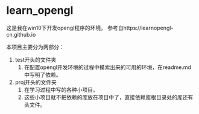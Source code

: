 # learn_opengl

这是我在win10下开发opengl程序的环境。
参考自https://learnopengl-cn.github.io

本项目主要分为两部分：

1. test开头的文件夹
    1. 在配置opengl开发环境的过程中摸索出来的可用的环境，在readme.md中写明了依赖。
1. proj开头的文件夹
    1. 在学习过程中写的各种小项目。
    1. 这些小项目就不把依赖的库放在项目中了，直接依赖库根目录处的库还有头文件。